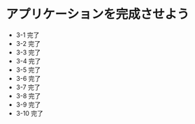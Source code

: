 # アプリケーションを完成させよう
- 3-1 完了
- 3-2 完了
- 3-3 完了
- 3-4 完了
- 3-5 完了
- 3-6 完了
- 3-7 完了
- 3-8 完了
- 3-9 完了
- 3-10 完了